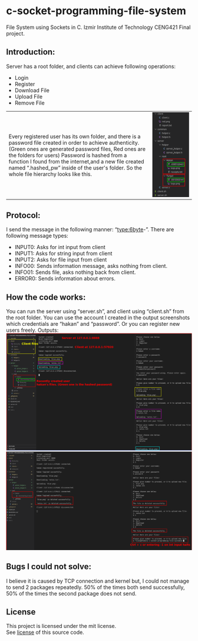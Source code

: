 # c-socket-programming-file-system
File System using Sockets in C. Izmir Institute of Technology CENG421 Final project.

## Introduction:
Server has a root folder, and clients can achieve following operations:
- Login
- Register
- Download File
- Upload File
- Remove File


|||
| ------------- | ------------- |
| Every registered user has its own folder, and there is a password file created in order to achieve authenticity. (Green ones are generated password files, Red ones are the folders for users) Password is hashed from a function I found from the internet,and a new file created named “.hashed_pw” inside of the user's folder. So the whole file hierarchy looks like this.   | <img src="https://github.com/hakanalpp/c-socket-programming-file-system/blob/main/file_hierarchy.png" alt="File hierarchy" width="800">

## Protocol:
I send the message in the following manner: “<type:6byte>-<Message>”.
There are following message types:
- INPUT0: Asks for int input from client
- INPUT1: Asks for string input from client
- INPUT2: Asks for file input from client
- INFO00: Sends information message, asks nothing from client.
- INFO01: Sends file, asks nothing back from client.
- ERROR0: Sends information about errors.

## How the code works:
  
You can run the server using “server.sh”, and client using “client.sh” from the root folder. You can use the account I created in the output screenshots which credentials are “hakan” and “password”. Or you can register new users freely.
Outputs:
![Output 1](output1.png)
![Output 2](output2.png)
  
## Bugs I could not solve:
I believe it is caused by TCP connection and kernel but, I could not manage to send 2 packages repeatedly. 50% of the times both send successfully, 50% of the times the second package does not send.
  
 ## License

This project is licensed under the mit license.\
See [license](/LICENSE) of this source code.
  
